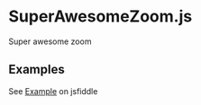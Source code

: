 # SuperAwesomeZoom.js
Super awesome zoom

## Examples ##
See [Example](http://jsfiddle.net/NotARealWord/z7hd91wb) on jsfiddle
